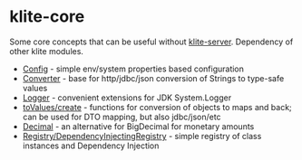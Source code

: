 # klite-core

Some core concepts that can be useful without [klite-server](../server). Dependency of other klite modules.

* [Config](src/Config.kt) - simple env/system properties based configuration
* [Converter](src/Converter.kt) - base for http/jdbc/json conversion of Strings to type-safe values
* [Logger](src/Logger.kt) - convenient extensions for JDK System.Logger
* [toValues/create](src/Values.kt) - functions for conversion of objects to maps and back; can be used for DTO mapping, but also jdbc/json/etc
* [Decimal](src/Decimal.kt) - an alternative for BigDecimal for monetary amounts
* [Registry/DependencyInjectingRegistry](src/Registry.kt) - simple registry of class instances and Dependency Injection
